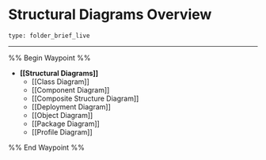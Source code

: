 # Structural Diagrams Overview
 
```ccard
type: folder_brief_live
```
 
---

%% Begin Waypoint %%
- **[[Structural Diagrams]]**
	- [[Class Diagram]]
	- [[Component Diagram]]
	- [[Composite Structure Diagram]]
	- [[Deployment Diagram]]
	- [[Object Diagram]]
	- [[Package Diagram]]
	- [[Profile Diagram]]

%% End Waypoint %%